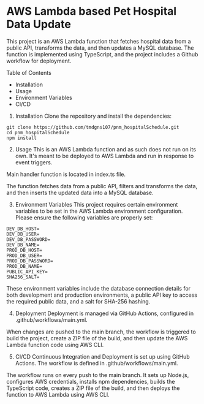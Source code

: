 # AWS Lambda based Pet Hospital Data Update
This project is an AWS Lambda function that fetches hospital data from a public API, transforms the data, and then updates a MySQL database. The function is implemented using TypeScript, and the project includes a Github workflow for deployment.

Table of Contents
- Installation
- Usage
- Environment Variables
- CI/CD


1. Installation
Clone the repository and install the dependencies:
```
git clone https://github.com/tmdgns107/pnm_hospitalSchedule.git
cd pnm_hospitalSchedule
npm install
```

2. Usage
This is an AWS Lambda function and as such does not run on its own. It's meant to be deployed to AWS Lambda and run in response to event triggers.

Main handler function is located in index.ts file.

The function fetches data from a public API, filters and transforms the data, and then inserts the updated data into a MySQL database.

3. Environment Variables
This project requires certain environment variables to be set in the AWS Lambda environment configuration. Please ensure the following variables are properly set:
```
DEV_DB_HOST=
DEV_DB_USER=
DEV_DB_PASSWORD=
DEV_DB_NAME=
PROD_DB_HOST=
PROD_DB_USER=
PROD_DB_PASSWORD=
PROD_DB_NAME=
PUBLIC_API_KEY=
SHA256_SALT=
```
These environment variables include the database connection details for both development and production environments, a public API key to access the required public data, and a salt for SHA-256 hashing.

4. Deployment
Deployment is managed via GitHub Actions, configured in .github/workflows/main.yml.

When changes are pushed to the main branch, the workflow is triggered to build the project, create a ZIP file of the build, and then update the AWS Lambda function code using AWS CLI.

5. CI/CD
Continuous Integration and Deployment is set up using GitHub Actions. The workflow is defined in .github/workflows/main.yml.

The workflow runs on every push to the main branch. It sets up Node.js, configures AWS credentials, installs npm dependencies, builds the TypeScript code, creates a ZIP file of the build, and then deploys the function to AWS Lambda using AWS CLI.


